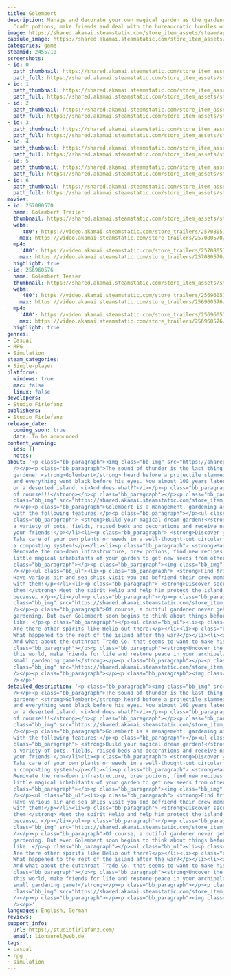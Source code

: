 ```yaml
---
title: Golembert
description: Manage and decorate your own magical garden as the gardener golem Golembert.
  Craft potions, make friends and deal with the bureaucratic hurdles of landownership!
image: https://shared.akamai.steamstatic.com/store_item_assets/steam/apps/2455710/header.jpg?t=1733838166
capsule_image: https://shared.akamai.steamstatic.com/store_item_assets/steam/apps/2455710/capsule_231x87.jpg?t=1733838166
categories: game
steamid: 2455710
screenshots:
- id: 0
  path_thumbnail: https://shared.akamai.steamstatic.com/store_item_assets/steam/apps/2455710/ss_d9761cdeec222c25675de89058736b404b64d992.600x338.jpg?t=1733838166
  path_full: https://shared.akamai.steamstatic.com/store_item_assets/steam/apps/2455710/ss_d9761cdeec222c25675de89058736b404b64d992.1920x1080.jpg?t=1733838166
- id: 1
  path_thumbnail: https://shared.akamai.steamstatic.com/store_item_assets/steam/apps/2455710/ss_41a0c993460a9b56117911f20bf6b1617d444640.600x338.jpg?t=1733838166
  path_full: https://shared.akamai.steamstatic.com/store_item_assets/steam/apps/2455710/ss_41a0c993460a9b56117911f20bf6b1617d444640.1920x1080.jpg?t=1733838166
- id: 2
  path_thumbnail: https://shared.akamai.steamstatic.com/store_item_assets/steam/apps/2455710/ss_c51a194d010d63506dc15b622a36047b9931da3b.600x338.jpg?t=1733838166
  path_full: https://shared.akamai.steamstatic.com/store_item_assets/steam/apps/2455710/ss_c51a194d010d63506dc15b622a36047b9931da3b.1920x1080.jpg?t=1733838166
- id: 3
  path_thumbnail: https://shared.akamai.steamstatic.com/store_item_assets/steam/apps/2455710/ss_78db13ec55c28cdd2e0e3c7f85f3f88ed10badbe.600x338.jpg?t=1733838166
  path_full: https://shared.akamai.steamstatic.com/store_item_assets/steam/apps/2455710/ss_78db13ec55c28cdd2e0e3c7f85f3f88ed10badbe.1920x1080.jpg?t=1733838166
- id: 4
  path_thumbnail: https://shared.akamai.steamstatic.com/store_item_assets/steam/apps/2455710/ss_1eeacc8e7b602317f37552424fea2f8e5be0a7f7.600x338.jpg?t=1733838166
  path_full: https://shared.akamai.steamstatic.com/store_item_assets/steam/apps/2455710/ss_1eeacc8e7b602317f37552424fea2f8e5be0a7f7.1920x1080.jpg?t=1733838166
- id: 5
  path_thumbnail: https://shared.akamai.steamstatic.com/store_item_assets/steam/apps/2455710/ss_ea0bd54b1810a36067543d0530d40c7922bd43ec.600x338.jpg?t=1733838166
  path_full: https://shared.akamai.steamstatic.com/store_item_assets/steam/apps/2455710/ss_ea0bd54b1810a36067543d0530d40c7922bd43ec.1920x1080.jpg?t=1733838166
- id: 6
  path_thumbnail: https://shared.akamai.steamstatic.com/store_item_assets/steam/apps/2455710/ss_2e23e729f11ee5e57b53465d1095e319652565a9.600x338.jpg?t=1733838166
  path_full: https://shared.akamai.steamstatic.com/store_item_assets/steam/apps/2455710/ss_2e23e729f11ee5e57b53465d1095e319652565a9.1920x1080.jpg?t=1733838166
movies:
- id: 257080570
  name: Golembert Trailer
  thumbnail: https://shared.akamai.steamstatic.com/store_item_assets/steam/apps/257080570/7de7f2c551cb8d93a61271befe54833e3ab6598e/movie_600x337.jpg?t=1733837020
  webm:
    '480': https://video.akamai.steamstatic.com/store_trailers/257080570/movie480_vp9.webm?t=1733837020
    max: https://video.akamai.steamstatic.com/store_trailers/257080570/movie_max_vp9.webm?t=1733837020
  mp4:
    '480': https://video.akamai.steamstatic.com/store_trailers/257080570/movie480.mp4?t=1733837020
    max: https://video.akamai.steamstatic.com/store_trailers/257080570/movie_max.mp4?t=1733837020
  highlight: true
- id: 256960576
  name: Golembert Teaser
  thumbnail: https://shared.akamai.steamstatic.com/store_item_assets/steam/apps/256960576/movie.293x165.jpg?t=1690483392
  webm:
    '480': https://video.akamai.steamstatic.com/store_trailers/256960576/movie480_vp9.webm?t=1690483392
    max: https://video.akamai.steamstatic.com/store_trailers/256960576/movie_max_vp9.webm?t=1690483392
  mp4:
    '480': https://video.akamai.steamstatic.com/store_trailers/256960576/movie480.mp4?t=1690483392
    max: https://video.akamai.steamstatic.com/store_trailers/256960576/movie_max.mp4?t=1690483392
  highlight: true
genres:
- Casual
- RPG
- Simulation
steam_categories:
- Single-player
platforms:
  windows: true
  mac: false
  linux: false
developers:
- Studio Firlefanz
publishers:
- Studio Firlefanz
release_date:
  coming_soon: true
  date: To be announced
content_warning:
  ids: []
  notes:
about: '<p class="bb_paragraph"><img class="bb_img" src="https://shared.akamai.steamstatic.com/store_item_assets/steam/apps/2455710/extras/GIF_Intro.gif?t=1733838166"
  /></p><p class="bb_paragraph">The sound of thunder is the last thing the dutiful
  gardener <strong>Golembert</strong> heard before a projectile slammed into his head
  and everything went black before his eyes. Now almost 100 years later he awakens
  on a deserted island. <i>And does what??</i></p><p class="bb_paragraph"><strong>Gardening
  of course!!!</strong></p><p class="bb_paragraph"></p><p class="bb_paragraph"><img
  class="bb_img" src="https://shared.akamai.steamstatic.com/store_item_assets/steam/apps/2455710/extras/GIF_Garden.gif?t=1733838166"
  /></p><p class="bb_paragraph">Golembert is a management, gardening and story game
  with the following features:</p><p class="bb_paragraph"></p><ul class="bb_ul"><li><p
  class="bb_paragraph"> <strong>Build your magical dream garden!</strong> Choose from
  a variety of pots, fields, raised beds and decorations and receive new designs from
  your friends!</p></li><li><p class="bb_paragraph"> <strong>Discover your green thumb!</strong>
  Take care of your own plants or weeds in a well-thought-out circular economy including
  a composting system!</p></li><li><p class="bb_paragraph"> <strong>Manage your island!</strong>
  Renovate the run-down infrastructure, brew potions, find new recipes and help the
  little magical inhabitants of your garden to get new seeds from other islands!</p></li></ul><p
  class="bb_paragraph"></p><p class="bb_paragraph"><img class="bb_img" src="https://shared.akamai.steamstatic.com/store_item_assets/steam/apps/2455710/extras/GIF_Friends.gif?t=1733838166"
  /></p><ul class="bb_ul"><li><p class="bb_paragraph"> <strong>Find friends!</strong>
  Have various air and sea ships visit you and befriend their crew members to barter
  with them!</p></li><li><p class="bb_paragraph"> <strong>Discover secrets – and protect
  them!</strong> Meet the spirit Helio and help him protect the island from evil machinations,
  because… </p></li></ul><p class="bb_paragraph"></p><p class="bb_paragraph"><img
  class="bb_img" src="https://shared.akamai.steamstatic.com/store_item_assets/steam/apps/2455710/extras/GIF_Mysteries.gif?t=1733838166"
  /></p><p class="bb_paragraph">Of course, a dutiful gardener never gets tired of
  gardening. But even Golembert soon begins to think about things before falling asleep
  like: </p><p class="bb_paragraph"></p><ul class="bb_ul"><li><p class="bb_paragraph">
  Are there other spirits like Helio out there?</p></li><li><p class="bb_paragraph">
  What happened to the rest of the island after the war?</p></li><li><p class="bb_paragraph">
  And what about the cutthroat Trade Co. that seems to want to make his life miserable?</p></li></ul><p
  class="bb_paragraph"></p><p class="bb_paragraph"><strong>Uncover the secrets of
  this world, make friends for life and restore peace in your archipelago in this
  small gardening game!</strong></p><p class="bb_paragraph"></p><p class="bb_paragraph"><img
  class="bb_img" src="https://shared.akamai.steamstatic.com/store_item_assets/steam/apps/2455710/extras/Steam_Devlogs_Button_Small_2.png?t=1733838166"
  /></p><p class="bb_paragraph"></p><p class="bb_paragraph"><img class="bb_img" src="https://shared.akamai.steamstatic.com/store_item_assets/steam/apps/2455710/extras/Steam_Helio_Icon_Small.png?t=1733838166"
  /></p>'
detailed_description: '<p class="bb_paragraph"><img class="bb_img" src="https://shared.akamai.steamstatic.com/store_item_assets/steam/apps/2455710/extras/GIF_Intro.gif?t=1733838166"
  /></p><p class="bb_paragraph">The sound of thunder is the last thing the dutiful
  gardener <strong>Golembert</strong> heard before a projectile slammed into his head
  and everything went black before his eyes. Now almost 100 years later he awakens
  on a deserted island. <i>And does what??</i></p><p class="bb_paragraph"><strong>Gardening
  of course!!!</strong></p><p class="bb_paragraph"></p><p class="bb_paragraph"><img
  class="bb_img" src="https://shared.akamai.steamstatic.com/store_item_assets/steam/apps/2455710/extras/GIF_Garden.gif?t=1733838166"
  /></p><p class="bb_paragraph">Golembert is a management, gardening and story game
  with the following features:</p><p class="bb_paragraph"></p><ul class="bb_ul"><li><p
  class="bb_paragraph"> <strong>Build your magical dream garden!</strong> Choose from
  a variety of pots, fields, raised beds and decorations and receive new designs from
  your friends!</p></li><li><p class="bb_paragraph"> <strong>Discover your green thumb!</strong>
  Take care of your own plants or weeds in a well-thought-out circular economy including
  a composting system!</p></li><li><p class="bb_paragraph"> <strong>Manage your island!</strong>
  Renovate the run-down infrastructure, brew potions, find new recipes and help the
  little magical inhabitants of your garden to get new seeds from other islands!</p></li></ul><p
  class="bb_paragraph"></p><p class="bb_paragraph"><img class="bb_img" src="https://shared.akamai.steamstatic.com/store_item_assets/steam/apps/2455710/extras/GIF_Friends.gif?t=1733838166"
  /></p><ul class="bb_ul"><li><p class="bb_paragraph"> <strong>Find friends!</strong>
  Have various air and sea ships visit you and befriend their crew members to barter
  with them!</p></li><li><p class="bb_paragraph"> <strong>Discover secrets – and protect
  them!</strong> Meet the spirit Helio and help him protect the island from evil machinations,
  because… </p></li></ul><p class="bb_paragraph"></p><p class="bb_paragraph"><img
  class="bb_img" src="https://shared.akamai.steamstatic.com/store_item_assets/steam/apps/2455710/extras/GIF_Mysteries.gif?t=1733838166"
  /></p><p class="bb_paragraph">Of course, a dutiful gardener never gets tired of
  gardening. But even Golembert soon begins to think about things before falling asleep
  like: </p><p class="bb_paragraph"></p><ul class="bb_ul"><li><p class="bb_paragraph">
  Are there other spirits like Helio out there?</p></li><li><p class="bb_paragraph">
  What happened to the rest of the island after the war?</p></li><li><p class="bb_paragraph">
  And what about the cutthroat Trade Co. that seems to want to make his life miserable?</p></li></ul><p
  class="bb_paragraph"></p><p class="bb_paragraph"><strong>Uncover the secrets of
  this world, make friends for life and restore peace in your archipelago in this
  small gardening game!</strong></p><p class="bb_paragraph"></p><p class="bb_paragraph"><img
  class="bb_img" src="https://shared.akamai.steamstatic.com/store_item_assets/steam/apps/2455710/extras/Steam_Devlogs_Button_Small_2.png?t=1733838166"
  /></p><p class="bb_paragraph"></p><p class="bb_paragraph"><img class="bb_img" src="https://shared.akamai.steamstatic.com/store_item_assets/steam/apps/2455710/extras/Steam_Helio_Icon_Small.png?t=1733838166"
  /></p>'
languages: English, German
reviews:
support_info:
  url: https://studiofirlefanz.com/
  email: lionaurel@web.de
tags:
- casual
- rpg
- simulation
---
```


